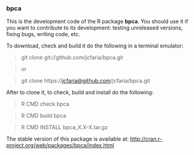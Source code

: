### bpca

This is the development code of the R package **bpca**.
You should use it if you want to contribute to its development:
testing unreleased versions, fixing bugs, writing code, etc.

To download, check and build it do the following in a terminal emulator:
> git clone  git://github.com/jcfaria/bpca.git

>   or

> git clone https://jcfaria@github.com/jcfaria/bpca.git

After to clone it, to check, build and install do the following:
> R CMD check bpca

> R CMD build bpca

> R CMD INSTALL bpca_X.X-X.tar.gz

The stable version of this package is available at:
http://cran.r-project.org/web/packages/bpca/index.html
